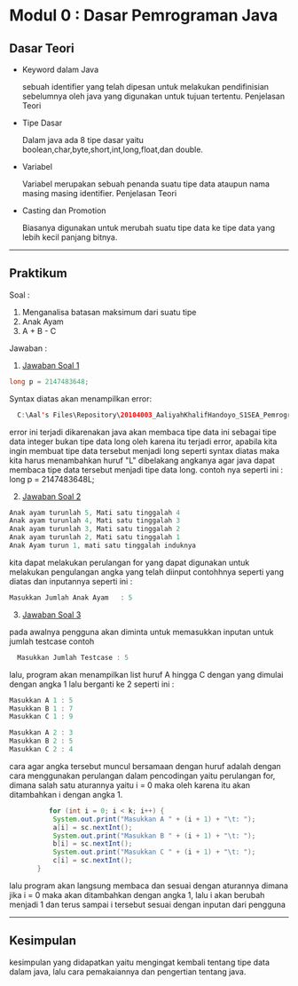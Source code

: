 # Modul 0 : Dasar Pemrograman Java

## Dasar Teori
* Keyword dalam Java
 
  sebuah identifier yang telah dipesan untuk melakukan pendifinisian sebelumnya oleh java yang digunakan untuk tujuan tertentu.
  Penjelasan Teori
* Tipe Dasar
 
  Dalam java ada 8 tipe dasar yaitu boolean,char,byte,short,int,long,float,dan double.

* Variabel

  Variabel merupakan sebuah penanda suatu tipe data ataupun nama masing masing identifier.
  Penjelasan Teori
* Casting dan Promotion

  Biasanya digunakan untuk merubah suatu tipe data ke tipe data yang lebih kecil panjang bitnya.

<hr>

## Praktikum
Soal : 
1. Menganalisa batasan maksimum dari suatu tipe
2. Anak Ayam
3. A + B - C

Jawaban :
1. [Jawaban Soal 1](https://github.com/kucing31/20104003_Aaliyah-Khalif-Handoyo_S1SEA_Pemrograman2/blob/Modul0/src/Modul0/latihan/BigInteger.java)
```java
long p = 2147483648;
``` 
Syntax diatas akan menampilkan error:
```java
  C:\Aal's Files\Repository\20104003_AaliyahKhalifHandoyo_S1SEA_Pemrograman2\src\Modul2\latihan\BigInteger.java:5: error: integer number too large : 2147483648;
```
  error ini terjadi dikarenakan java akan membaca tipe data ini sebagai tipe data integer bukan tipe data long oleh karena itu terjadi error, apabila kita ingin membuat tipe data tersebut menjadi long seperti syntax diatas maka kita harus menambahkan huruf "L" dibelakang angkanya agar java dapat membaca tipe data tersebut menjadi tipe data long.
  contoh nya seperti ini : long p = 2147483648L;

2. [Jawaban Soal 2](https://github.com/kucing31/20104003_Aaliyah-Khalif-Handoyo_S1SEA_Pemrograman2/blob/Modul0/src/Modul0/latihan/AnakAyam.java)
```java
Anak ayam turunlah 5, Mati satu tinggalah 4
Anak ayam turunlah 4, Mati satu tinggalah 3
Anak ayam turunlah 3, Mati satu tinggalah 2
Anak ayam turunlah 2, Mati satu tinggalah 1
Anak Ayam turun 1, mati satu tinggalah induknya
```
kita dapat melakukan perulangan for yang dapat digunakan untuk melakukan pengulangan angka yang telah diinput contohhnya seperti yang diatas dan inputannya seperti ini :
```java
Masukkan Jumlah Anak Ayam	: 5
```

3. [Jawaban Soal 3](https://github.com/kucing31/20104003_Aaliyah-Khalif-Handoyo_S1SEA_Pemrograman2/blob/Modul0/src/Modul0/latihan/Abc.java)

  pada awalnya pengguna akan diminta untuk memasukkan inputan untuk jumlah testcase contoh 
 ```java
   Masukkan Jumlah Testcase : 5
   ```
   lalu, program akan menampilkan list huruf A hingga C dengan yang dimulai dengan angka 1 lalu berganti ke 2 seperti ini :
```java
Masukkan A 1 : 5
Masukkan B 1 : 7
Masukkan C 1 : 9

Masukkan A 2 : 3
Masukkan B 2 : 5
Masukkan C 2 : 4
```
cara agar angka tersebut muncul bersamaan dengan huruf adalah dengan cara menggunakan perulangan dalam pencodingan yaitu perulangan for, dimana salah satu aturannya yaitu i = 0
maka oleh karena itu akan ditambahkan i dengan angka 1.
 ```java
           for (int i = 0; i < k; i++) {
            System.out.print("Masukkan A " + (i + 1) + "\t: ");
            a[i] = sc.nextInt();
            System.out.print("Masukkan B " + (i + 1) + "\t: ");
            b[i] = sc.nextInt();
            System.out.print("Masukkan C " + (i + 1) + "\t: ");
            c[i] = sc.nextInt();
        }
   ```
   
  lalu program akan langsung membaca dan sesuai dengan aturannya dimana jika i = 0 maka akan ditambahkan dengan angka 1, lalu i akan berubah menjadi 1 dan terus sampai i tersebut sesuai dengan inputan dari pengguna
<hr>

## Kesimpulan
kesimpulan yang didapatkan yaitu mengingat kembali tentang tipe data dalam java, lalu cara pemakaiannya dan pengertian tentang java.
